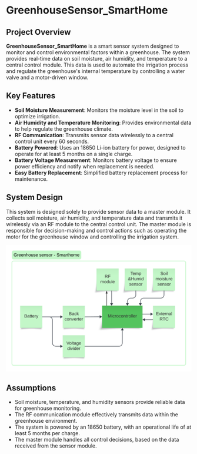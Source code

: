 # GreenhouseSensor_SmartHome

## Project Overview
**GreenhouseSensor_SmartHome** is a smart sensor system designed to monitor and control environmental factors within a greenhouse. The system provides real-time data on soil moisture, air humidity, and temperature to a central control module. This data is used to automate the irrigation process and regulate the greenhouse's internal temperature by controlling a water valve and a motor-driven window.

## Key Features
- **Soil Moisture Measurement**: Monitors the moisture level in the soil to optimize irrigation.
- **Air Humidity and Temperature Monitoring**: Provides environmental data to help regulate the greenhouse climate.
- **RF Communication**: Transmits sensor data wirelessly to a central control unit every 60 seconds.
- **Battery Powered**: Uses an 18650 Li-ion battery for power, designed to operate for at least 5 months on a single charge.
- **Battery Voltage Measurement**: Monitors battery voltage to ensure power efficiency and notify when replacement is needed.
- **Easy Battery Replacement**: Simplified battery replacement process for maintenance.

## System Design
This system is designed solely to provide sensor data to a master module. It collects soil moisture, air humidity, and temperature data and transmits it wirelessly via an RF module to the central control unit. The master module is responsible for decision-making and control actions such as operating the motor for the greenhouse window and controlling the irrigation system.

![GreenhouseSensor_SmartHome](Images/concept_map.png)

## Assumptions
- Soil moisture, temperature, and humidity sensors provide reliable data for greenhouse monitoring.
- The RF communication module effectively transmits data within the greenhouse environment.
- The system is powered by an 18650 battery, with an operational life of at least 5 months per charge.
- The master module handles all control decisions, based on the data received from the sensor module.